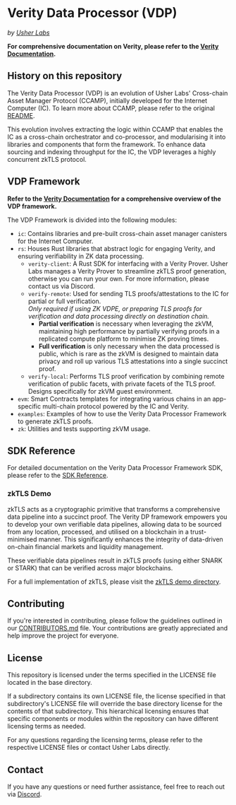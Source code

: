 # Verity Data Processor (VDP)

_by [Usher Labs](https://www.usher.so)_

**For comprehensive documentation on **Verity**, please refer to the [Verity Documentation](https://docs.verity.usher.so/).**

## History on this repository

The Verity Data Processor (VDP) is an evolution of Usher Labs' Cross-chain Asset Manager Protocol (CCAMP), initially developed for the Internet Computer (IC). To learn more about CCAMP, please refer to the original [README](./ic/canisters/asset_manager/README.md).

This evolution involves extracting the logic within CCAMP that enables the IC as a cross-chain orchestrator and co-processor, and modularising it into libraries and components that form the framework. To enhance data sourcing and indexing throughput for the IC, the VDP leverages a highly concurrent zkTLS protocol.

## VDP Framework

**Refer to the [Verity Documentation](https://docs.verity.usher.so/build/vdp) for a comprehensive overview of the VDP framework.**

The VDP Framework is divided into the following modules:

- `ic`: Contains libraries and pre-built cross-chain asset manager canisters for the Internet Computer.
- `rs`: Houses Rust libraries that abstract logic for engaging Verity, and ensuring verifiability in ZK data processing.
  - `verity-client`: A Rust SDK for interfacing with a Verity Prover. Usher Labs manages a Verity Prover to streamline zkTLS proof generation, otherwise you can run your own. For more information, please contact us via Discord.
  - `verify-remote`: Used for sending TLS proofs/attestations to the IC for partial or full verification.  
    *Only required if using ZK VDPE, or preparing TLS proofs for verification and data processing directly on destination chain.*
    - **Partial verification** is necessary when leveraging the zkVM, maintaining high performance by partially verifying proofs in a replicated compute platform to minimise ZK proving times.
    - **Full verification** is only necessary when the data processed is public, which is rare as the zkVM is designed to maintain data privacy and roll up various TLS attestations into a single succinct proof.
  - `verify-local`: Performs TLS proof verification by combining remote verification of public facets, with private facets of the TLS proof. Designs specifically for zkVM guest environment.
- `evm`: Smart Contracts templates for integrating various chains in an app-specific multi-chain protocol powered by the IC and Verity.
- `examples`: Examples of how to use the Verity Data Processor Framework to generate zkTLS proofs.
- `zk`: Utilities and tests supporting zkVM usage.

## SDK Reference

For detailed documentation on the Verity Data Processor Framework SDK, please refer to the [SDK Reference](https://usherlabs.github.io/verity-dp/).

### zkTLS Demo

zkTLS acts as a cryptographic primitive that transforms a comprehensive data pipeline into a succinct proof. The Verity DP framework empowers you to develop your own verifiable data pipelines, allowing data to be sourced from any location, processed, and utilised on a blockchain in a trust-minimised manner. This significantly enhances the integrity of data-driven on-chain financial markets and liquidity management.

These verifiable data pipelines result in zkTLS proofs (using either SNARK or STARK) that can be verified across major blockchains.

For a full implementation of zkTLS, please visit the [zkTLS demo directory](./examples/zktls).

## Contributing

If you're interested in contributing, please follow the guidelines outlined in our [CONTRIBUTORS.md](./CONTRIBUTORS.md) file. Your contributions are greatly appreciated and help improve the project for everyone.

## License

This repository is licensed under the terms specified in the LICENSE file located in the base directory.

If a subdirectory contains its own LICENSE file, the license specified in that subdirectory's LICENSE file will override the base directory license for the contents of that subdirectory.
This hierarchical licensing ensures that specific components or modules within the repository can have different licensing terms as needed.

For any questions regarding the licensing terms, please refer to the respective LICENSE files or contact Usher Labs directly.

## Contact

If you have any questions or need further assistance, feel free to reach out via [Discord](https://go.usher.so/discord).
